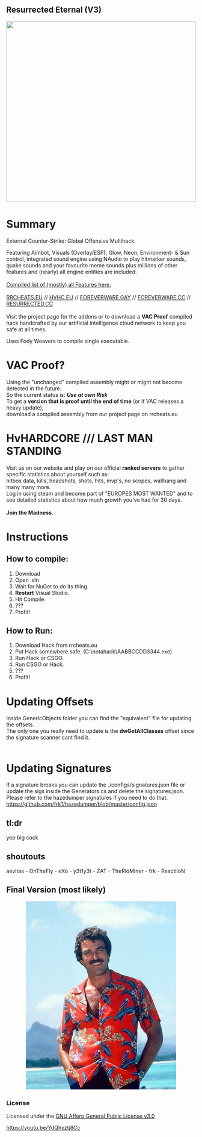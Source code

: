 <h2> Resurrected Eternal (V3)</h2>
<p align="center">
  <img width="100%" height="480" src="https://www.hvhc.eu/assets/flex/add/csgo_9.jpg">
</p>

# Summary
External Counter-Strike: Global Offensive Multihack.<br>

Featuring Aimbot, Visuals (Overlay/ESP), Glow, Neon, Environment- & Sun control, integrated sound engine using NAudio to play hitmarker sounds, quake sounds and your favourite meme sounds plus millions of other features and (nearly) all engine entities are included.<br><br>
<a href="https://rrcheats.eu/page/features">Compiled list of (mostly) all Features here.</a><br><br>
<a href="https://rrcheats.eu">RRCHEATS.EU</a> // <a href="https://HVHC.eu">HVHC.EU</a> // <a href="https://FOREVERWARE.gay">FOREVERWARE.GAY</a> // <a href="https://FOREVERWARE.cc">FOREVERWARE.CC</a> // <a href="https://RESURRECTED.cc">RESURRECTED.CC</a><br><br>
Visit the project page for the addons or to download a <strong>VAC Proof</strong> compiled hack handcrafted by our artificial intelligence cloud network to keep you safe at all times.<br>

Uses Fody Weavers to compile single executable.

# VAC Proof?
Using the "unchanged" compiled assembly might or might not become detected in the future.<br> So the current status is: <strong><em>Use at own Risk</em></strong><br>
To get a <strong>version that is proof until the end of time</strong> (or if VAC releases a heavy update),<br> download a compiled assembly from our project page on rrcheats.eu


# HvHARDCORE /// LAST MAN STANDING
Visit us on our website and play on our official <strong>ranked servers</strong> to gather specific statistics about yourself such as: <br>hitbox data, kills, headshots, shots, hits, mvp's, no scopes, wallbang and many many more.<br>
Log in using steam and become part of "EUROPES MOST WANTED" and to see detailed statistics about how much growth you've had for 30 days.<br><br>
<strong>Join the Madness</strong>.

# Instructions

## How to compile:
1. Download 
2. Open .sln 
3. Wait for NuGet to do its thing. 
4. <strong>Restart</strong> Visual Studio. 
5. Hit Compile. 
6. ??? 
7. Profit!

## How to Run:
1. Download Hack from rrcheats.eu
2. Put Hack somewhere safe. (C:\notahack\AABBCCDD3344.exe)
3. Run Hack or CSGO.
4. Run CSGO or Hack.
5. ???
6. Profit!


# Updating Offsets
Inside GenericObjects folder you can find the "equivalent" file for updating the offsets.<br>
The only one you really need to update is the <strong>dwGetAllClasses</strong> offset since the signature scanner cant find it.<br>
<br>

# Updating Signatures
If a signature breaks you can update the ./configs/signatures.json file or update the sigs inside the Generators.cs and delete the signatures.json. <br>Please refer to the hazedumper signatures if you need to do that.<br>https://github.com/frk1/hazedumper/blob/master/config.json


## tl:dr
yep big cock


## shoutouts

aevitas - OnTheFly - eXo - y3t1y3t - ZAT - TheRioMiner - frk - ReactiioN


## Final Version (most likely)
<p align="center">
  <img src="https://github.com/sirk1x/ResurrectedEternal/blob/main/magnum.jpg?raw=true">
</p>

### License
Licensed under the <a href="https://github.com/sirk1x/ResurrectedEternal/blob/main/LICENSE">GNU Affero General Public License v3.0</a><br>

https://youtu.be/YdQhxztj8Cc
